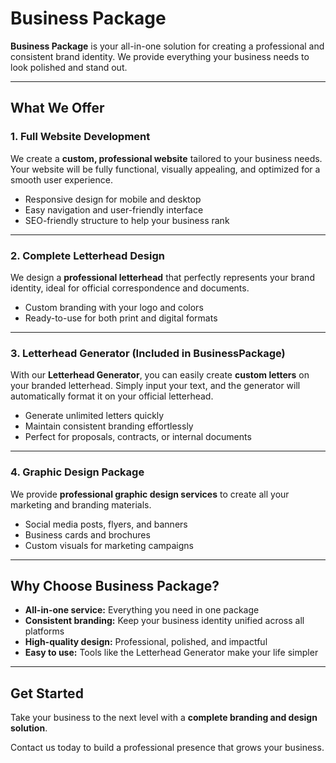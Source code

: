 # Business Package

**Business Package** is your all-in-one solution for creating a professional and consistent brand identity. We provide everything your business needs to look polished and stand out.  

---

## What We Offer

### 1. Full Website Development
We create a **custom, professional website** tailored to your business needs. Your website will be fully functional, visually appealing, and optimized for a smooth user experience.

- Responsive design for mobile and desktop  
- Easy navigation and user-friendly interface  
- SEO-friendly structure to help your business rank  

---

### 2. Complete Letterhead Design
We design a **professional letterhead** that perfectly represents your brand identity, ideal for official correspondence and documents.

- Custom branding with your logo and colors  
- Ready-to-use for both print and digital formats  

---

### 3. Letterhead Generator (Included in BusinessPackage)
With our **Letterhead Generator**, you can easily create **custom letters** on your branded letterhead. Simply input your text, and the generator will automatically format it on your official letterhead.  

- Generate unlimited letters quickly  
- Maintain consistent branding effortlessly  
- Perfect for proposals, contracts, or internal documents  

---

### 4. Graphic Design Package
We provide **professional graphic design services** to create all your marketing and branding materials.

- Social media posts, flyers, and banners  
- Business cards and brochures  
- Custom visuals for marketing campaigns  

---

## Why Choose Business Package?

- **All-in-one service:** Everything you need in one package  
- **Consistent branding:** Keep your business identity unified across all platforms  
- **High-quality design:** Professional, polished, and impactful  
- **Easy to use:** Tools like the Letterhead Generator make your life simpler  

---

## Get Started

Take your business to the next level with a **complete branding and design solution**.  

Contact us today to build a professional presence that grows your business.  
